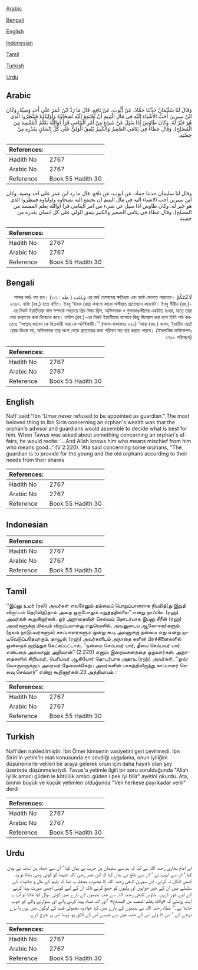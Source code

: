 [Arabic](#arabic)

[Bengali](#bengali)

[English](#english)

[Indonesian](#indonesian)

[Tamil](#tamil)

[Turkish](#turkish)

[Urdu](#urdu)

## Arabic


<div dir="rtl" lang="ar" style={{fontSize:'larger',backgroundColor:'#f8f9fa',padding:20}}>
وَقَالَ لَنَا سُلَيْمَانُ حَدَّثَنَا حَمَّادٌ، عَنْ أَيُّوبَ، عَنْ نَافِعٍ، قَالَ مَا رَدَّ ابْنُ عُمَرَ عَلَى أَحَدٍ وَصِيَّةً‏.‏ وَكَانَ ابْنُ سِيرِينَ أَحَبَّ الأَشْيَاءِ إِلَيْهِ فِي مَالِ الْيَتِيمِ أَنْ يَجْتَمِعَ إِلَيْهِ نُصَحَاؤُهُ وَأَوْلِيَاؤُهُ فَيَنْظُرُوا الَّذِي هُوَ خَيْرٌ لَهُ‏.‏ وَكَانَ طَاوُسٌ إِذَا سُئِلَ عَنْ شَىْءٍ مِنْ أَمْرِ الْيَتَامَى قَرَأَ ‏(‏وَاللَّهُ يَعْلَمُ الْمُفْسِدَ مِنَ الْمُصْلِحِ‏)‏‏.‏ وَقَالَ عَطَاءٌ فِي يَتَامَى الصَّغِيرُ وَالْكَبِيرُ يُنْفِقُ الْوَلِيُّ عَلَى كُلِّ إِنْسَانٍ بِقَدْرِهِ مِنْ حِصَّتِهِ‏.‏
</div>
<div style={{backgroundColor:'#f8f9fa',padding:20, marginBottom: 10}}><table> <thead> <tr> <th>References:</th> <th></th> </tr> </thead> <tbody><tr><td>Hadith No</td><td>2767</td></tr><tr><td>Arabic No</td><td>2767</td></tr><tr><td>Reference</td><td>Book 55 Hadith 30</td></tr></tbody></table></div>


<div dir="rtl" lang="ar" style={{fontSize:'larger',backgroundColor:'#f8f9fa',padding:20}}>
وقال لنا سليمان حدثنا حماد، عن ايوب، عن نافع، قال ما رد ابن عمر على احد وصية. وكان ابن سيرين احب الاشياء اليه في مال اليتيم ان يجتمع اليه نصحاوه واولياوه فينظروا الذي هو خير له. وكان طاوس اذا سيل عن شىء من امر اليتامى قرا (والله يعلم المفسد من المصلح). وقال عطاء في يتامى الصغير والكبير ينفق الولي على كل انسان بقدره من حصته
</div>
<div style={{backgroundColor:'#f8f9fa',padding:20, marginBottom: 10}}><table> <thead> <tr> <th>References:</th> <th></th> </tr> </thead> <tbody><tr><td>Hadith No</td><td>2767</td></tr><tr><td>Arabic No</td><td>2767</td></tr><tr><td>Reference</td><td>Book 55 Hadith 30</td></tr></tbody></table></div>

## Bengali


<div dir="rtl" lang="bn" style={{fontSize:'larger',backgroundColor:'#f8f9fa',padding:20}}>
لَاعْنَتَكُمْ এর অর্থ তোমাদের ক্ষতিগ্রস্ত এবং কষ্টে ফেলতে পারতেন। وَعَنَتِ ( طه : ১১১) শব্দের অর্থঃ নত হল। ২৭৬৭. নাফি (রহ.) হতে বর্ণিত। ইবনু ‘উমার (রাঃ) কখনো কারো অসীয়াত প্রত্যাখ্যান করেননি। ইবনু সীরীন (রহ.)-এর নিকট ইয়াতীমের মাল সম্পর্কে সবচেয়ে প্রিয় বিষয় ছিল, অভিভাবক ও শুভাকাঙক্ষীদের একত্রিত হওয়া, যাতে তারা তার কল্যাণের কথা বিবেচনা করে। তাউস (রহ.)-এর নিকট ইয়াতীমের ব্যাপারে কিছু জিজ্ঞেস করা হলে তিনি পাঠ করতেনঃ ‘‘আল্লাহ্ জানেন কে হিতকারী আর কে অনিষ্টকারী।’’ (আল-বাকারাহঃ ২২০) ‘আত্বা (রহ.) বলেন, ইয়াতীম ছোট হোক কিংবা বড়, অভিভাবক তার অংশ থেকে প্রত্যেকের জন্য পরিমাণ মত ব্যয় করতে পারবে। (ইসলামিক ফাউন্ডেশনঃ ১৭২৮ পরিচ্ছেদ)
</div>
<div style={{backgroundColor:'#f8f9fa',padding:20, marginBottom: 10}}><table> <thead> <tr> <th>References:</th> <th></th> </tr> </thead> <tbody><tr><td>Hadith No</td><td>2767</td></tr><tr><td>Arabic No</td><td>2767</td></tr><tr><td>Reference</td><td>Book 55 Hadith 30</td></tr></tbody></table></div>

## English


<div dir="ltr" lang="en" style={{fontSize:'larger',backgroundColor:'#f8f9fa',padding:20}}>
Nafi' said:"Ibn 'Umar never refused to be appointed as guardian." The most beloved thing to Ibn Sirin concerning an orphan's wealth was that the orphan's advisor and guardians would assemble to decide what is best for him. When Tawus was asked about something concerning an orphan's affairs, he would recite: '...And Allah knows him who means mischief from him who means good...' (V 2:220). 'Ata said concerning some orphans, "The guardian is to provide for the young and the old orphans according to their needs from their shares
</div>
<div style={{backgroundColor:'#f8f9fa',padding:20, marginBottom: 10}}><table> <thead> <tr> <th>References:</th> <th></th> </tr> </thead> <tbody><tr><td>Hadith No</td><td>2767</td></tr><tr><td>Arabic No</td><td>2767</td></tr><tr><td>Reference</td><td>Book 55 Hadith 30</td></tr></tbody></table></div>

## Indonesian


<div dir="ltr" lang="id" style={{fontSize:'larger',backgroundColor:'#f8f9fa',padding:20}}>

</div>
<div style={{backgroundColor:'#f8f9fa',padding:20, marginBottom: 10}}><table> <thead> <tr> <th>References:</th> <th></th> </tr> </thead> <tbody><tr><td>Hadith No</td><td>2767</td></tr><tr><td>Arabic No</td><td>2767</td></tr><tr><td>Reference</td><td>Book 55 Hadith 30</td></tr></tbody></table></div>

## Tamil


<div dir="ltr" lang="ta" style={{fontSize:'larger',backgroundColor:'#f8f9fa',padding:20}}>
‘‘இப்னு உமர் (ரலி) அவர்கள் எவரேனும் தம்மைப் பொறுப்பாளராக நியமித்(து இறுதி விருப்பம் தெரிவித்)தால் அதை ஒருபோதும் மறுத்ததில்லை” என்று நாஃபிஉ (ரஹ்) அவர்கள் கூறுகிறார்கள். ஓர் அநாதையின் செல்வம் தொடர்பாக இப்னு சீரீன் (ரஹ்) அவர்களுக்கு மிகவும் விருப்பமானது எதுவெனில், அவனுடைய ஆலோசகர்களும் (நலம் நாடுபவர்களும்) காப்பாளர்களும் ஒன்று கூடி அவனுக்கு நன்மை எது என்று முடிவெடுப்பதேயாகும். தாவூஸ் (ரஹ்) அவர்களிடம் அநாதை களின் பிரச்சினைகளில் ஒன்றைக் குறித்துக் கேட்கப்பட்டால், ‘‘நன்மை செய்பவர் யார், தீமை செய்பவர் யார் என்பதை அல்லாஹ் அறிவான்” (2:220) எனும் இறைவசனத்தை ஓதுவார்கள். அநாதைகளில் சிறியவர், பெரியவர் ஆகியோர் தொடர்பாக அதாஉ (ரஹ்) அவர்கள், ‘‘ஒவ்வொருவருக்கும் அவரவர் தேவைக்கேற்ப அவர்களின் பாகத்திலிருந்து காப்பாளர் செலவு செய்வார்” என்று கூறினார்கள்.23 அத்தியாயம் :
</div>
<div style={{backgroundColor:'#f8f9fa',padding:20, marginBottom: 10}}><table> <thead> <tr> <th>References:</th> <th></th> </tr> </thead> <tbody><tr><td>Hadith No</td><td>2767</td></tr><tr><td>Arabic No</td><td>2767</td></tr><tr><td>Reference</td><td>Book 55 Hadith 30</td></tr></tbody></table></div>

## Turkish


<div dir="ltr" lang="tr" style={{fontSize:'larger',backgroundColor:'#f8f9fa',padding:20}}>
Nafi'den nakledilmiştir: İbn Ömer kimsenin vasiyetini geri çevirmedi. İbn Sirin'in yetim'in malı konusunda en sevdiği uygulama, onun iyiliğini düşünenlerle velileri bir araya gelerek onun için daha hayırlı olan şey üzerinde düşünmeleriydi. Tavus'a yetimle ilgili bir soru sorulduğunda "Allah iyilik amacı güden le kötülük amacı güden i pek iyi bilir" ayetini okurdu. Ata, birinin büyük ve küçük yetimleri olduğunda "Veli herkese payı kadar verir" derdi
</div>
<div style={{backgroundColor:'#f8f9fa',padding:20, marginBottom: 10}}><table> <thead> <tr> <th>References:</th> <th></th> </tr> </thead> <tbody><tr><td>Hadith No</td><td>2767</td></tr><tr><td>Arabic No</td><td>2767</td></tr><tr><td>Reference</td><td>Book 55 Hadith 30</td></tr></tbody></table></div>

## Urdu


<div dir="rtl" lang="ur" style={{fontSize:'larger',backgroundColor:'#f8f9fa',padding:20}}>
اور امام بخاری رحمہ اللہ نے کہا کہ ہم سے سلیمان بن حرب نے بیان کیا ‘ ان سے حماد بن اسامہ نے بیان کیا ‘ ان سے ایوب نے ‘ ان سے نافع نے بیان کیا کہ ابن عمر رضی اللہ عنہما کو کوئی وصی بناتا تو وہ کبھی انکار نہ کرتے۔ ابن سیرین تابعی رحمہ اللہ کا محبوب مشغلہ یہ تھا کہ یتیم کے مال و جائیداد کے سلسلے میں ان کے خیر خواہوں اور ولیوں کو جمع کرتے تاکہ ان کے لیے کوئی اچھی صورت پیدا کرنے کے لیے غور کریں۔ طاؤس تابعی رحمہ اللہ سے جب یتیموں کے بارے میں کوئی سوال کیا جاتا تو آپ یہ آیت پڑھتے کہ «والله يعلم المفسد من المصلح‏» ”اور اللہ فساد پیدا کرنے والے اور سنوارنے والے کو خوب جانتا ہے۔“ عطاء رحمہ اللہ نے یتیموں کے بارے میں کہا خواہ وہ معمولی قسم کے لوگوں میں ہوں یا بڑے درجے کے ‘ اس کا ولی اس کے حصہ میں سے جیسے اس کے لائق ہو، ویسا اس پر خرچ کرے۔
</div>
<div style={{backgroundColor:'#f8f9fa',padding:20, marginBottom: 10}}><table> <thead> <tr> <th>References:</th> <th></th> </tr> </thead> <tbody><tr><td>Hadith No</td><td>2767</td></tr><tr><td>Arabic No</td><td>2767</td></tr><tr><td>Reference</td><td>Book 55 Hadith 30</td></tr></tbody></table></div>